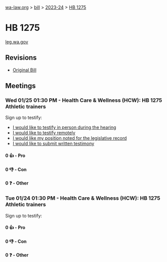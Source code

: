 [wa-law.org](/) > [bill](/bill/) > [2023-24](/bill/2023-24/) > [HB 1275](/bill/2023-24/hb/1275/)

# HB 1275
[leg.wa.gov](https://app.leg.wa.gov/billsummary?BillNumber=1275&Year=2023&Initiative=false)

## Revisions
* [Original Bill](1/)

## Meetings
### Wed 01/25 01:30 PM - Health Care & Wellness (HCW): HB 1275 Athletic trainers
Sign up to testify:
* [I would like to testify in person during the hearing](https://app.leg.wa.gov/csi/Testifier/Add?chamber=House&mId=30474&aId=149946&caId=20744&tId=1)
* [I would like to testify remotely](https://app.leg.wa.gov/csi/Testifier/Add?chamber=House&mId=30474&aId=149946&caId=20744&tId=2)
* [I would like my position noted for the legislative record](https://app.leg.wa.gov/csi/Testifier/Add?chamber=House&mId=30474&aId=149946&caId=20744&tId=3)
* [I would like to submit written testimony](https://app.leg.wa.gov/csi/Testifier/Add?chamber=House&mId=30474&aId=149946&caId=20744&tId=4)

#### 0 👍 - Pro

#### 0 👎 - Con

#### 0 ❓ - Other

### Tue 01/24 01:30 PM - Health Care & Wellness (HCW): HB 1275 Athletic trainers
Sign up to testify:

#### 0 👍 - Pro

#### 0 👎 - Con

#### 0 ❓ - Other
